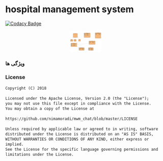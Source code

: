# hospital management system

[![Codacy Badge](https://api.codacy.com/project/badge/Grade/4bc828209bd04a3aa90571ad57c7590e)](https://app.codacy.com/app/nimamoradi/hospitalManagement?utm_source=github.com&utm_medium=referral&utm_content=nimamoradi/hospitalManagement&utm_campaign=Badge_Grade_Dashboard)

  <p align="center" >
        <img width="20%" src="images/database.png"/>
        
</p>

### ویژگی ها 



### License

```
Copyright (C) 2018

Licensed under the Apache License, Version 2.0 (the "License");
you may not use this file except in compliance with the License.
You may obtain a copy of the License at

https://github.com/nimamoradi/mwm_chat/blob/master/LICENSE

Unless required by applicable law or agreed to in writing, software
distributed under the License is distributed on an "AS IS" BASIS,
WITHOUT WARRANTIES OR CONDITIONS OF ANY KIND, either express or implied.
See the License for the specific language governing permissions and
limitations under the License.

```